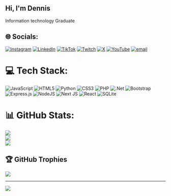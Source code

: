 ## Hi, I'm Dennis

Information technology Graduate


## 🌐 Socials:
[![Instagram](https://img.shields.io/badge/Instagram-%23E4405F.svg?logo=Instagram&logoColor=white)](https://instagram.com/_kiptoo) [![LinkedIn](https://img.shields.io/badge/LinkedIn-%230077B5.svg?logo=linkedin&logoColor=white)](https://linkedin.com/in/https://www.linkedin.com/in/dennis-kipruto/) [![TikTok](https://img.shields.io/badge/TikTok-%23000000.svg?logo=TikTok&logoColor=white)](https://tiktok.com/@consrayfx) [![Twitch](https://img.shields.io/badge/Twitch-%239146FF.svg?logo=Twitch&logoColor=white)](https://twitch.tv/consray) [![X](https://img.shields.io/badge/X-black.svg?logo=X&logoColor=white)](https://x.com/consrayD) [![YouTube](https://img.shields.io/badge/YouTube-%23FF0000.svg?logo=YouTube&logoColor=white)](https://youtube.com/@consrayfx) [![email](https://img.shields.io/badge/Email-D14836?logo=gmail&logoColor=white)](mailto:consraydennis77@gmail.com) 

# 💻 Tech Stack:
![JavaScript](https://img.shields.io/badge/javascript-%23323330.svg?style=for-the-badge&logo=javascript&logoColor=%23F7DF1E) ![HTML5](https://img.shields.io/badge/html5-%23E34F26.svg?style=for-the-badge&logo=html5&logoColor=white) ![Python](https://img.shields.io/badge/python-3670A0?style=for-the-badge&logo=python&logoColor=ffdd54) ![CSS3](https://img.shields.io/badge/css3-%231572B6.svg?style=for-the-badge&logo=css3&logoColor=white) ![PHP](https://img.shields.io/badge/php-%23777BB4.svg?style=for-the-badge&logo=php&logoColor=white) ![.Net](https://img.shields.io/badge/.NET-5C2D91?style=for-the-badge&logo=.net&logoColor=white) ![Bootstrap](https://img.shields.io/badge/bootstrap-%238511FA.svg?style=for-the-badge&logo=bootstrap&logoColor=white) ![Express.js](https://img.shields.io/badge/express.js-%23404d59.svg?style=for-the-badge&logo=express&logoColor=%2361DAFB) ![NodeJS](https://img.shields.io/badge/node.js-6DA55F?style=for-the-badge&logo=node.js&logoColor=white) ![Next JS](https://img.shields.io/badge/Next-black?style=for-the-badge&logo=next.js&logoColor=white) ![React](https://img.shields.io/badge/react-%2320232a.svg?style=for-the-badge&logo=react&logoColor=%2361DAFB) ![SQLite](https://img.shields.io/badge/sqlite-%2307405e.svg?style=for-the-badge&logo=sqlite&logoColor=white)
# 📊 GitHub Stats:
![](https://github-readme-stats.vercel.app/api?username=consray&theme=dark&hide_border=true&include_all_commits=false&count_private=false)<br/>
![](https://nirzak-streak-stats.vercel.app/?user=consray&theme=dark&hide_border=true)<br/>
![](https://github-readme-stats.vercel.app/api/top-langs/?username=consray&theme=dark&hide_border=true&include_all_commits=false&count_private=false&layout=compact)

## 🏆 GitHub Trophies
![](https://github-profile-trophy.vercel.app/?username=consray&theme=radical&no-frame=false&no-bg=true&margin-w=4)

---
[![](https://visitcount.itsvg.in/api?id=consray&icon=0&color=0)](https://visitcount.itsvg.in)

<!-- Proudly created with GPRM ( https://gprm.itsvg.in ) -->
